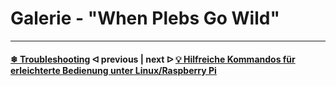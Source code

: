 # Galerie - "When Plebs Go Wild"

---

#### [❄ Troubleshooting](/troubleshooting.md)  ᐊ  previous | next  ᐅ  [💡 Hilfreiche Kommandos für erleichterte Bedienung unter Linux/Raspberry Pi](LinuxCommands.md)
